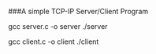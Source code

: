 ###A simple TCP-IP Server/Client Program

gcc server.c -o server
./server

gcc client.c -o client
./client
